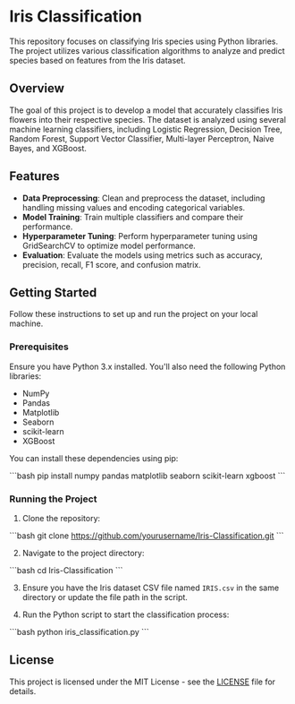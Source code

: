 # Iris Classification

This repository focuses on classifying Iris species using Python libraries. The project utilizes various classification algorithms to analyze and predict species based on features from the Iris dataset.

## Overview

The goal of this project is to develop a model that accurately classifies Iris flowers into their respective species. The dataset is analyzed using several machine learning classifiers, including Logistic Regression, Decision Tree, Random Forest, Support Vector Classifier, Multi-layer Perceptron, Naive Bayes, and XGBoost.


## Features

- **Data Preprocessing**: Clean and preprocess the dataset, including handling missing values and encoding categorical variables.
- **Model Training**: Train multiple classifiers and compare their performance.
- **Hyperparameter Tuning**: Perform hyperparameter tuning using GridSearchCV to optimize model performance.
- **Evaluation**: Evaluate the models using metrics such as accuracy, precision, recall, F1 score, and confusion matrix.

## Getting Started

Follow these instructions to set up and run the project on your local machine.

### Prerequisites

Ensure you have Python 3.x installed. You'll also need the following Python libraries:

- NumPy
- Pandas
- Matplotlib
- Seaborn
- scikit-learn
- XGBoost

You can install these dependencies using pip:

\```bash
pip install numpy pandas matplotlib seaborn scikit-learn xgboost
\```

### Running the Project

1. Clone the repository:

\```bash
git clone https://github.com/yourusername/Iris-Classification.git
\```

2. Navigate to the project directory:

\```bash
cd Iris-Classification
\```

3. Ensure you have the Iris dataset CSV file named `IRIS.csv` in the same directory or update the file path in the script.

4. Run the Python script to start the classification process:

\```bash
python iris_classification.py
\```

## License

This project is licensed under the MIT License - see the [LICENSE](LICENSE) file for details.
